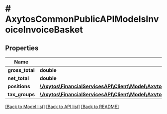 # # AxytosCommonPublicAPIModelsInvoiceInvoiceBasket

## Properties

Name | Type | Description | Notes
------------ | ------------- | ------------- | -------------
**gross_total** | **double** |  |
**net_total** | **double** |  |
**positions** | [**\Axytos\FinancialServicesAPI\Client\Model\AxytosCommonPublicAPIModelsInvoiceInvoiceBasketPosition[]**](AxytosCommonPublicAPIModelsInvoiceInvoiceBasketPosition.md) |  | [optional]
**tax_groups** | [**\Axytos\FinancialServicesAPI\Client\Model\AxytosCommonPublicAPIModelsInvoiceInvoiceBasketTaxGroup[]**](AxytosCommonPublicAPIModelsInvoiceInvoiceBasketTaxGroup.md) |  |

[[Back to Model list]](../../README.md#models) [[Back to API list]](../../README.md#endpoints) [[Back to README]](../../README.md)
